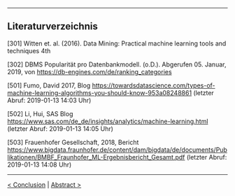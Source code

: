 ***

## Literaturverzeichnis


[301] Witten et. al. (2016). Data Mining: Practical machine learning tools and techniques 4th

[302] DBMS Popularität pro Datenbankmodell. (o.D.). Abgerufen 05. Januar, 2019, von https://db-engines.com/de/ranking_categories



[501] Fumo, David 2017, Blog https://towardsdatascience.com/types-of-machine-learning-algorithms-you-should-know-953a08248861 (letzter Abruf: 2019-01-13 14:03 Uhr)

[502] Li, Hui,  SAS Blog https://www.sas.com/de_de/insights/analytics/machine-learning.html (letzter Abruf: 2019-01-13 14:05 Uhr)

[503] Frauenhofer Gesellschaft, 2018, Bericht https://www.bigdata.fraunhofer.de/content/dam/bigdata/de/documents/Publikationen/BMBF_Fraunhofer_ML-Ergebnisbericht_Gesamt.pdf (letzter Abruf: 2019-01-13 14:08 Uhr)


<!-- ## Tabellen -->


<!-- ## Bildnachweis -->


----

[< Conclusion](15_conclusion.md)    |	[Abstract >](README.md)
